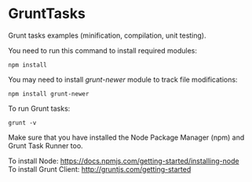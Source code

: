 # GruntTasks
Grunt tasks examples (minification, compilation, unit testing).

You need to run this command to install required modules:
```
npm install
```

You may need to install *grunt-newer* module to track file modifications:
```
npm install grunt-newer
```

To run Grunt tasks:
```
grunt -v
```

Make sure that you have installed the Node Package Manager (npm) and Grunt Task Runner too.

To install Node: https://docs.npmjs.com/getting-started/installing-node<br>
To install Grunt Client: http://gruntjs.com/getting-started

